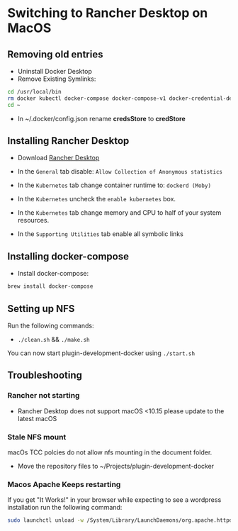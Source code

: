 # Switching to Rancher Desktop on MacOS

## Removing old entries

- Uninstall Docker Desktop
- Remove Existing Symlinks:

```bash
cd /usr/local/bin
rm docker kubectl docker-compose docker-compose-v1 docker-credential-desktop docker-credential-ecr-login docker-credential-osxkeychain com.docker.cli
cd ~
```

- In ~/.docker/config.json rename **credsStore** to **credStore**

## Installing Rancher Desktop

- Download [Rancher Desktop](https://rancherdesktop.io/)

- In the `General` tab disable: `Allow Collection of Anonymous statistics`
- In the `Kubernetes` tab change container runtime to: `dockerd (Moby)`
- In the `Kubernetes` uncheck the `enable kubernetes` box.
- In the `Kubernetes` tab change memory and CPU to half of your system resources.
- In the `Supporting Utilities` tab enable all symbolic links

## Installing docker-compose

- Install docker-compose:

```bash
brew install docker-compose
```

## Setting up NFS

Run the following commands:

- `./clean.sh` && `./make.sh`

You can now start plugin-development-docker using `./start.sh`

## Troubleshooting

### Rancher not starting

- Rancher Desktop does not support macOS <10.15 please update to the latest macOS

### Stale NFS mount

macOs TCC polcies do not allow nfs mounting in the document folder.

- Move the repository files to ~/Projects/plugin-development-docker

### Macos Apache Keeps restarting
If you get "It Works!" in your browser while expecting to see a wordpress installation run the following command:

```bash
sudo launchctl unload -w /System/Library/LaunchDaemons/org.apache.httpd.plist
```
